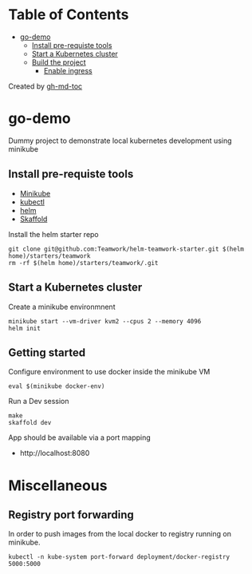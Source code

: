 
Table of Contents
=================

   * [go-demo](#go-demo)
      * [Install pre-requiste tools](#install-pre-requiste-tools)
      * [Start a Kubernetes cluster](#start-a-kubernetes-cluster)
      * [Build the project](#build-the-project)
         * [Enable ingress](#enable-ingress)

Created by [gh-md-toc](https://github.com/ekalinin/github-markdown-toc)

# go-demo

Dummy project to demonstrate local kubernetes development using minikube

## Install pre-requiste tools

- [Minikube](https://kubernetes.io/docs/tasks/tools/install-minikube/)
- [kubectl](https://kubernetes.io/docs/tasks/tools/install-kubectl/)
- [helm](https://docs.helm.sh/using_helm/#installing-helm)
- [Skaffold](https://github.com/GoogleContainerTools/skaffold#installation)

Install the helm starter repo

```
git clone git@github.com:Teamwork/helm-teamwork-starter.git $(helm home)/starters/teamwork
rm -rf $(helm home)/starters/teamwork/.git
```

## Start a Kubernetes cluster

Create a minikube environmnent 

```
minikube start --vm-driver kvm2 --cpus 2 --memory 4096 
helm init
```

## Getting started

Configure environment to use docker inside the minikube VM

```
eval $(minikube docker-env)
```

Run a Dev session

```
make
skaffold dev
```

App should be available via a port mapping

- http://localhost:8080

# Miscellaneous

## Registry port forwarding

In order to push images from the local docker to registry running on minikube.

```
kubectl -n kube-system port-forward deployment/docker-registry 5000:5000
```

